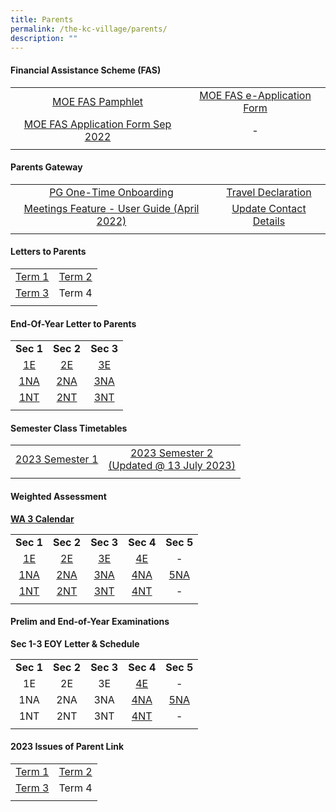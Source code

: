 ```yaml
---
title: Parents
permalink: /the-kc-village/parents/
description: ""
---
```

#### Financial Assistance Scheme (FAS)

|  |  |
|:---:|:---:|
| [MOE FAS Pamphlet](/files/MOE%20FAS%20Pamphlet.pdf) | [MOE FAS e-Application Form](https://go.gov.sg/moe-efas) |
| [MOE FAS Application Form Sep 2022](/files/MOE%20FAS%20Application%20Form.pdf) | - |
|  |  |

#### Parents Gateway

|  |  |
|:---:|:---:|
| [PG One-Time Onboarding](/files/PG%20One-Time%20Onboarding.pdf) | [Travel Declaration](/files/KC%20Viilage/Parents/kc%20travel%20declaration%20for%20nonpg%20-%20may%202023.pdf) |
| [Meetings Feature - User Guide (April 2022)](/files/Meetings%20Feature%20-%20User%20Guide%20April%202022.pdf) | [Update Contact Details](/files/Update%20Contact%20Details.pdf) |
|  |  |

#### Letters to Parents

| | |
|:---:|:---:|
| [Term 1](/files/KC%20Viilage/Parents/Letters%20To%20Parents/01%20KC%20Term%201%20Letter%20to%20Parents%202023%20issued%206%20Jan.pdf) | [Term 2](/files/KC%20Viilage/Parents/Letters%20To%20Parents/KC%20Term%202%20Letter%20to%20Parents%202023%20(issued%20on%2021%20Mar).pdf) |
| [Term 3](/files/KC%20Viilage/Parents/Letters%20To%20Parents/term%203%20letter%20to%20parents%202023%20(issued%20on%2028%20jun).pdf) | Term 4 |
| | |

#### End-Of-Year Letter to Parents

| | | |
|:---:|:---:|:---:|
| **Sec 1** | **Sec 2** | **Sec 3** |
| [1E](/files/KC%20Viilage/Parents/EOY%20Letter/2023/sec%201e%20eoy%20letter%20for%20parents%20&amp;%20exam%20timetable%20&amp;%20coverage%202023.pdf) | [2E](/files/KC%20Viilage/Parents/EOY%20Letter/2023/sec%202e%20eoy%20letter%20for%20parents%20&amp;%20exam%20timetable%20&amp;%20covergae%202023.pdf) | [3E](/files/KC%20Viilage/Parents/EOY%20Letter/2023/sec%203e%20eoy%20letter%20for%20parents%20&amp;%20exam%20timetable%20&amp;%20coverage%202023.pdf) | 
| [1NA](/files/KC%20Viilage/Parents/EOY%20Letter/2023/sec%201na%20eoy%20letter%20for%20parents%20&amp;%20exam%20timetable%20&amp;%20coverage%202023.pdf) | [2NA](/files/KC%20Viilage/Parents/EOY%20Letter/2023/sec%202na%20eoy%20letter%20for%20parents%20&amp;%20exam%20timetable%20&amp;%20covergae%202023.pdf) | [3NA](/files/KC%20Viilage/Parents/EOY%20Letter/2023/sec%203na%20eoy%20letter%20for%20parents%20&amp;%20exam%20timetable%20&amp;%20coverage%202023.pdf) |
| [1NT](/files/KC%20Viilage/Parents/EOY%20Letter/2023/sec%201nt%20eoy%20letter%20for%20parents%20&amp;%20exam%20timetable%20&amp;%20coverage%202023.pdf) | [2NT](/files/KC%20Viilage/Parents/EOY%20Letter/2023/sec%202nt%20eoy%20letter%20for%20parents%20&amp;%20exam%20timetable%20&amp;%20covergae%202023.pdf) | [3NT](/files/KC%20Viilage/Parents/EOY%20Letter/2023/sec%203nt%20eoy%20letter%20for%20parents%20&amp;%20exam%20timetable%20&amp;%20coverage%202023.pdf) |
|  |  |  | 

#### Semester Class Timetables

|  |   |
|:---:|:---:|
| [2023 Semester 1 ](/files/KC%20Viilage/Parents/TimeTables/2023%20term%202%20class%20tt_3%20apr.pdf) | [2023 Semester 2 <br>(Updated @ 13 July 2023)](/files/KC%20Viilage/Parents/TimeTables/2023%20sem%202%20class%20tt_13%20july%20(with%20aftn%20lessons).pdf) |
|  |  |

#### Weighted Assessment 

**[WA 3 Calendar](/files/KC%20Viilage/Parents/Weighted%20Assessment/Weighted%20Assessment%20Schedule%202023_WA%202.pdf)[](/files/KC%20Viilage/Parents/Weighted%20Assessment/weighted%20assessment%20schedule%202023%20_wa%203.pdf)**

|  |  |  |  |  |
|:---:|:---:|:---:|:---:|:---:|
| **Sec 1** | **Sec 2** | **Sec 3** | **Sec 4** | **Sec 5** |
| [1E](/files/KC%20Viilage/Parents/Weighted%20Assessment/Sec%201E%20Assessment%20Weighting%202023.pdf) | [2E](/files/KC%20Viilage/Parents/Weighted%20Assessment/Sec%202E%20Assessment%20Weighting%202023.pdf) | [3E](/files/KC%20Viilage/Parents/Weighted%20Assessment/Sec%203E%20Assessment%20Weighting%202023.pdf) | [4E](/files/KC%20Viilage/Parents/Weighted%20Assessment/Sec%204E%20Assessment%20Weighting%202023.pdf) | - |
| [1NA](/files/KC%20Viilage/Parents/Weighted%20Assessment/Sec%201NA%20Assessment%20Weighting%202023.pdf) | [2NA](/files/KC%20Viilage/Parents/Weighted%20Assessment/Sec%202NA%20Assessment%20Weighting%202023.pdf) | [3NA](/files/KC%20Viilage/Parents/Weighted%20Assessment/Sec%203NA%20Assessment%20Weighting%202023.pdf) | [4NA](/files/KC%20Viilage/Parents/Weighted%20Assessment/Sec%204NA%20Assessment%20Weighting%202023.pdf) | [5NA](/files/KC%20Viilage/Parents/Weighted%20Assessment/Sec%205NA%20Assessment%20Weighting%202023.pdf) |
| [1NT](/files/KC%20Viilage/Parents/Weighted%20Assessment/Sec%201NT%20Assessment%20Weighting%202023.pdf) | [2NT](/files/KC%20Viilage/Parents/Weighted%20Assessment/Sec%202NT%20Assessment%20Weighting%202023.pdf) | [3NT](/files/KC%20Viilage/Parents/Weighted%20Assessment/Sec%203NT%20Assessment%20Weighting%202023.pdf) | [4NT](/files/KC%20Viilage/Parents/Weighted%20Assessment/Sec%204NT%20Assessment%20Weighting%202023.pdf) | - |
|  |  |  |  |  |

#### Prelim and End-of-Year Examinations

**Sec 1-3 EOY Letter &amp; Schedule**

|  |  |  |  |  |
|:---:|:---:|:---:|:---:|:---:|
| **Sec 1** | **Sec 2** | **Sec 3** | **Sec 4** | **Sec 5** |
| 1E | 2E | 3E | [4E](/files/KC%20Viilage/Parents/TimeTables/2023%204e5n%20prelim%20exam%20timetable_final_parents_140823.pdf) | - |
| 1NA | 2NA | 3NA | [4NA](/files/KC%20Viilage/Parents/TimeTables/2023%204e5n%20prelim%20exam%20timetable_final_parents_140823.pdf) | [5NA](/files/KC%20Viilage/Parents/TimeTables/2023%204e5n%20prelim%20exam%20timetable_final_parents_140823.pdf) |
| 1NT | 2NT | 3NT | [4NT](/files/KC%20Viilage/Parents/TimeTables/2023_4nant%20prelim%20tt_final_student.pdf) | - |
|  |  |  |  |  |
	
#### 2023 Issues of Parent Link

|   |   |
|:---:|:---:|
| [Term 1](/files/KC%20Viilage/Parents/Parent%20Link/Parent%20Link%20_Term%201%202023.pdf) | [Term 2](/files/KC%20Viilage/Parents/Parent%20Link/parent%20link%20_term%202%202023.pdf)  |
| [Term 3](/files/KC%20Viilage/Parents/Parent%20Link/parent%20link%20_term%203%202023.pdf) | Term 4  |
|   |   |